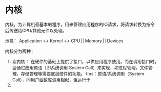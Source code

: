 # 内核
内核，为计算机最基本的程序，用来管理应用程序的IO请求，将请求转换为指令后传送给CPU/其他元件以处理。

示意：
Application <-> Kernel <-> CPU || Memory || Devices

内核分为两种：
1. 宏内核：
   在硬件的基础上提供了接口，以供应用程序使用。而在调用接口时，会通过应用原语（即系统调用 System Call）来实现，如进程管理，文件管理，存储管理等需要底层硬件的功能。
  tips：原语/系统调用（System Call），同用户函数库调用相似，但运行于
2. 

